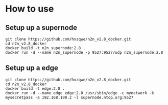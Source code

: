 # How to use

## Setup up a supernode
```
git clone https://github.com/hxzqwe/n2n_v2.8_docker.git
cd n2n_v2.8_docker
docker build -t n2n_supernode:2.8 .
docker run -d --name n2n_supernode -p 9527:9527/udp n2n_supernode:2.8
```

## Setup up a edge
```
git clone https://github.com/hxzqwe/n2n_v2.8_docker.git
cd n2n_v2.8_docker
docker build -t edge:2.8 .
docker run -d --name edge edge:2.8 /usr/sbin/edge -c mynetwork -k mysecretpass -a 192.168.100.2 -l supernode.ntop.org:9527
```
